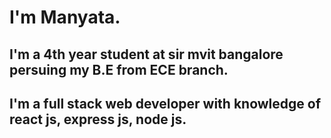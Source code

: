 # I'm Manyata.
## I'm a 4th year student at sir mvit bangalore persuing my B.E from ECE branch. 
## I'm a full stack web developer with knowledge of react js, express js, node js. 
<!---
Manyata39/Manyata39 is a ✨ special ✨ repository because its `README.md` (this file) appears on your GitHub profile.
You can click the Preview link to take a look at your changes.
--->
